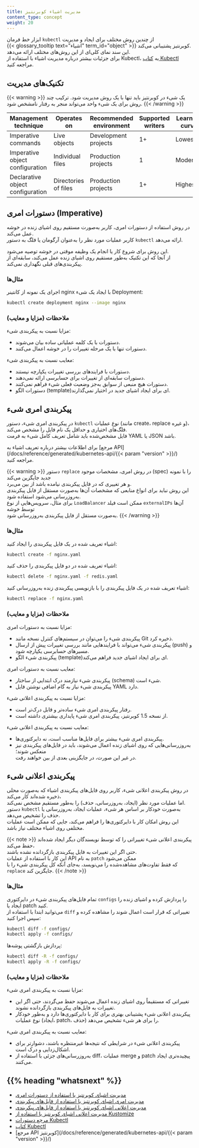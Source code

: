 ```yaml
---
title: مدیریت اشیاء کوبرنتیز
content_type: concept
weight: 20
---
```


<!-- overview -->
ابزار خط فرمان `kubectl` از چندین روش مختلف برای ایجاد و مدیریت  
{{< glossary_tooltip text="اشیاء" term_id="object" >}} کوبرنتیز پشتیبانی می‌کند.  
این سند نمای کلی‌ای از این روش‌های مختلف ارائه می‌دهد.  
برای جزئیات بیشتر درباره مدیریت اشیاء با استفاده از Kubectl، به [کتاب Kubectl](https://kubectl.docs.kubernetes.io) مراجعه کنید.

<!-- body -->

## تکنیک‌های مدیریت

{{< warning >}}
یک شیء در کوبرنتیز باید تنها با یک روش مدیریت شود. ترکیب چند روش برای یک شیء واحد می‌تواند منجر به رفتار نامشخص شود.
{{< /warning >}}

| Management technique             | Operates on          |Recommended environment | Supported writers  | Learning curve |
|----------------------------------|----------------------|------------------------|--------------------|----------------|
| Imperative commands              | Live objects         | Development projects   | 1+                 | Lowest         |
| Imperative object configuration  | Individual files     | Production projects    | 1                  | Moderate       |
| Declarative object configuration | Directories of files | Production projects    | 1+                 | Highest        |

## دستورات امری (Imperative)

در روش استفاده از دستورات امری، کاربر به‌صورت مستقیم روی اشیای زنده در خوشه عمل می‌کند.  
کاربر عملیات مورد نظر را به‌عنوان آرگومان یا فلگ به دستور `kubectl` ارائه می‌دهد.

این روش برای شروع کار یا انجام یک وظیفه موقتی در خوشه توصیه می‌شود.  
از آنجا که این تکنیک به‌طور مستقیم روی اشیای زنده عمل می‌کند، سابقه‌ای از پیکربندی‌های قبلی نگهداری نمی‌کند.

### مثال‌ها

اجرای یک نمونه از کانتینر nginx با ایجاد یک شیء Deployment:

```sh
kubectl create deployment nginx --image nginx
```

### ملاحظات (مزایا و معایب)

مزایا نسبت به پیکربندی شیء:

- دستورات با یک کلمه عملیاتی ساده بیان می‌شوند.
- دستورات تنها با یک مرحله تغییرات را در خوشه اعمال می‌کنند.

معایب نسبت به پیکربندی شیء:

- دستورات با فرایندهای بررسی تغییرات یکپارچه نیستند.
- دستورات سابقه‌ای از تغییرات برای حسابرسی ارائه نمی‌دهند.
- دستورات هیچ منبعی از سوابق به‌جز وضعیت فعلی شیء فراهم نمی‌کنند.
- دستورات الگو (template)‌ای برای ایجاد اشیای جدید در اختیار نمی‌گذارند.

## پیکربندی امری شیء

در پیکربندی امری شیء، دستور `kubectl` نوع عملیات (مانند create، replace و غیره)، فلگ‌های اختیاری و حداقل یک نام فایل را مشخص می‌کند.  
فایل مشخص‌شده باید شامل تعریف کامل شیء به فرمت YAML یا JSON باشد.

برای اطلاعات بیشتر درباره تعریف اشیاء به [مرجع API](/docs/reference/generated/kubernetes-api/{{< param "version" >}}/) مراجعه کنید.

{{< warning >}}
دستور `replace` در روش امری، مشخصات موجود (spec) را با نمونه جدید جایگزین می‌کند  
و هر تغییری که در فایل پیکربندی نیامده باشد از بین می‌برد.  
این روش نباید برای انواع منابعی که مشخصات آن‌ها به‌صورت مستقل از فایل پیکربندی به‌روزرسانی می‌شود استفاده شود.  
برای مثال، سرویس‌هایی از نوع `LoadBalancer` ممکن است فیلد `externalIPs` آن‌ها توسط خوشه  
به‌صورت مستقل از فایل پیکربندی به‌روزرسانی شود.
{{< /warning >}}

### مثال‌ها

اشیاء تعریف شده در یک فایل پیکربندی را ایجاد کنید:

```sh
kubectl create -f nginx.yaml
```

اشیاء تعریف شده در دو فایل پیکربندی را حذف کنید:

```sh
kubectl delete -f nginx.yaml -f redis.yaml
```

اشیاء تعریف شده در یک فایل پیکربندی را با بازنویسی پیکربندی زنده به‌روزرسانی کنید:

```sh
kubectl replace -f nginx.yaml
```

### ملاحظات (مزایا و معایب)

مزایا نسبت به دستورات امری:

- پیکربندی شیء را می‌توان در سیستم‌های کنترل نسخه مانند Git ذخیره کرد.  
- پیکربندی شیء می‌تواند با فرایندهایی مانند بررسی تغییرات پیش از ارسال (push) و مسیرهای حسابرسی یکپارچه شود.  
- پیکربندی شیء الگو (template)‌ای برای ایجاد اشیای جدید فراهم می‌کند.

معایب نسبت به دستورات امری:

- پیکربندی شیء نیازمند درک ابتدایی از ساختار (schema) شیء است.  
- پیکربندی شیء نیاز به گام اضافی نوشتن فایل YAML دارد.

مزایا نسبت به پیکربندی اعلانی شیء:

- رفتار پیکربندی امری شیء ساده‌تر و قابل درک‌تر است.  
- از نسخه 1.5 کوبرنتیز، پیکربندی امری شیء پایداری بیشتری داشته است.

معایب نسبت به پیکربندی اعلانی شیء:

- پیکربندی امری شیء بیشتر برای فایل‌ها مناسب است، نه دایرکتوری‌ها.  
- به‌روزرسانی‌هایی که روی اشیای زنده اعمال می‌شوند، باید در فایل‌های پیکربندی نیز منعکس شوند؛  
  در غیر این صورت، در جایگزینی بعدی از بین خواهند رفت.

## پیکربندی اعلانی شیء

در روش پیکربندی اعلانی شیء، کاربر روی فایل‌های پیکربندی اشیاء که به‌صورت محلی ذخیره شده‌اند کار می‌کند،  
اما عملیات مورد نظر (ایجاد، به‌روزرسانی، حذف) را به‌طور مستقیم مشخص نمی‌کند.  
دستور `kubectl` به‌صورت خودکار بر اساس هر شیء، عملیات ایجاد، به‌روزرسانی یا حذف را تشخیص می‌دهد.  
این روش امکان کار با دایرکتوری‌ها را فراهم می‌کند، جایی که ممکن است عملیات مختلفی روی اشیاء مختلف نیاز باشد.

{{< note >}}
پیکربندی اعلانی شیء تغییراتی را که توسط نویسندگان دیگر ایجاد شده‌اند حفظ می‌کند،  
حتی اگر این تغییرات به فایل پیکربندی بازگردانده نشده باشند.  
این کار با استفاده از عملیات API به نام `patch` ممکن می‌شود  
که فقط تفاوت‌های مشاهده‌شده را می‌نویسد، به‌جای آنکه کل پیکربندی شیء را با `replace` جایگزین کند.
{{< /note >}}

### مثال‌ها

تمام فایل‌های پیکربندی شیء در دایرکتوری `configs` را پردازش کرده و اشیای زنده را ایجاد یا patch کنید.  
می‌توانید ابتدا با استفاده از `diff` تغییراتی که قرار است اعمال شوند را مشاهده کرده و سپس اجرا کنید:

```sh
kubectl diff -f configs/
kubectl apply -f configs/
```

پردازش بازگشتی پوشه‌ها:

```sh
kubectl diff -R -f configs/
kubectl apply -R -f configs/
```

### ملاحظات (مزایا و معایب)

مزایا نسبت به پیکربندی امری شیء:

- تغییراتی که مستقیماً روی اشیای زنده اعمال می‌شوند حفظ می‌گردند، حتی اگر این تغییرات به فایل‌های پیکربندی بازگردانده نشوند.
- پیکربندی اعلانی شیء پشتیبانی بهتری برای کار با دایرکتوری‌ها دارد و به‌طور خودکار نوع عملیات (ایجاد، patch، حذف) را برای هر شیء تشخیص می‌دهد.

معایب نسبت به پیکربندی امری شیء:

- پیکربندی اعلانی شیء در شرایطی که نتیجه‌ها غیرمنتظره باشند، دشوارتر برای اشکال‌زدایی و درک است.
- به‌روزرسانی‌های جزئی با استفاده از diff، عملیات merge و patch پیچیده‌تری ایجاد می‌کنند.

## {{% heading "whatsnext" %}}

- [مدیریت اشیای کوبرنتیز با استفاده از دستورات امری](/docs/tasks/manage-kubernetes-objects/imperative-command/)
- [مدیریت امری اشیای کوبرنتیز با استفاده از فایل‌های پیکربندی](/docs/tasks/manage-kubernetes-objects/imperative-config/)
- [مدیریت اعلانی اشیای کوبرنتیز با استفاده از فایل‌های پیکربندی](/docs/tasks/manage-kubernetes-objects/declarative-config/)
- [مدیریت اعلانی اشیای کوبرنتیز با استفاده از Kustomize](/docs/tasks/manage-kubernetes-objects/kustomization/)
- [مرجع دستورات Kubectl](/docs/reference/generated/kubectl/kubectl-commands/)
- [کتاب Kubectl](https://kubectl.docs.kubernetes.io)
- [مرجع API کوبرنتیز](/docs/reference/generated/kubernetes-api/{{< param "version" >}}/)

